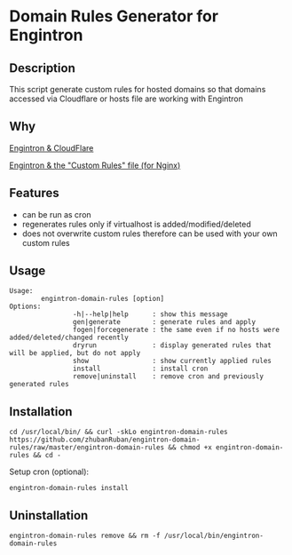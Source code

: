 # Domain Rules Generator for Engintron

## Description
This script generate custom rules for hosted domains so that domains accessed via Cloudflare or hosts file are working with Engintron

## Why
[Engintron & CloudFlare](https://engintron.com/docs/#/pages/Engintron-&-CloudFlare)

[Engintron & the "Custom Rules" file (for Nginx)](https://engintron.com/docs/#/pages/Engintron-&-the-%22Custom-Rules%22-file-(for-Nginx))

## Features
- can be run as cron
- regenerates rules only if virtualhost is added/modified/deleted
- does not overwrite custom rules therefore can be used with your own custom rules

## Usage
```
Usage:
        engintron-domain-rules [option]
Options:
                -h|--help|help      : show this message
                gen|generate        : generate rules and apply
                fogen|forcegenerate : the same even if no hosts were added/deleted/changed recently
                dryrun              : display generated rules that will be applied, but do not apply
                show                : show currently applied rules
                install             : install cron
                remove|uninstall    : remove cron and previously generated rules
```

## Installation
```
cd /usr/local/bin/ && curl -skLo engintron-domain-rules https://github.com/zhubanRuban/engintron-domain-rules/raw/master/engintron-domain-rules && chmod +x engintron-domain-rules && cd -
```
Setup cron (optional):
```
engintron-domain-rules install
```
## Uninstallation
```
engintron-domain-rules remove && rm -f /usr/local/bin/engintron-domain-rules
```
